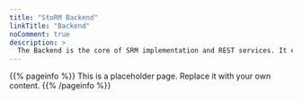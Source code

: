 ```yaml
---
title: "StoRM Backend"
linkTitle: "Backend"
noComment: true
description: >
  The Backend is the core of SRM implementation and REST services. It executes all SRM functionalities, it takes care of file and space metadata management, enforces authorization permissions on files and interacts with external Grid services.
---
```


{{% pageinfo %}}
This is a placeholder page. Replace it with your own content.
{{% /pageinfo %}}
